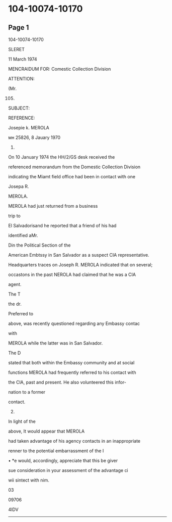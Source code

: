 # 104-10074-10170

## Page 1

104-10074-10170

SLERET

11 March 1974

MENCRAIDUM FOR: Comestic Collection Division

ATTENTION:

(Mr.

105.

SUBJECT:

REFERENCE:

Josepie k. MEROLA

мн 25826, 8 Jauary 1970

1.

On 10 January 1974 the HH/2/GS desk received the

referenced memorandum from the Domestic Collection Division

indicating the Miamt field office had been in contact with one

Josepa R.

MEROLA.

MEROLA had just returned from a business

trip to

El Salvadorisand he reported that a friend of his had

identified aMr.

Din the Political Section of the

American Embtssy in San Salvador as a suspect CIA representative.

Headquarters traces on Joseph R. MEROLA indicated that on several;

occastons in the past NEROLA had claimed that he was a CIA

agent.

The T

the dr.

Preferred to

above, was recently questioned regarding any Embassy contac

with

MEROLA while the latter was in San Salvador.

The D

stated that both within the Embassy community and at social

functions MEROLA had frequently referred to his contact with

the ClA, past and present. He also volunteered this infor-

nation to a former

contact.

2.

In light of the

above, It would appear that MEROLA

had taken advantage of his agency contacts in an inappropriate

renner to the potential embarrassment of the l

• *e would, accordingly, appreciate that this be giver

sue consideration in your assessment of the advantage ci

wii sintect with nim.

03

09706

4IDV

---

